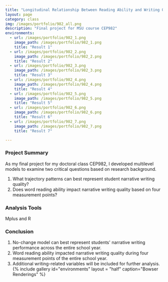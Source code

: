 ```yaml
---
title: "Longitudinal Relationship Between Reading Ability and Writing Quality"
layout: page
category: class
img: /images/portfolio/982_all.png
description: "Final project for MSU course CEP982"
environments:
  - url: /images/portfolio/982_1.png
    image_path: /images/portfolio/982_1.png
    title: "Result 1"
  - url: /images/portfolio/982_2.png
    image_path: /images/portfolio/982_2.png
    title: "Result 2"
  - url: /images/portfolio/982_3.png
    image_path: /images/portfolio/982_3.png
    title: "Result 3"
  - url: /images/portfolio/982_4.png
    image_path: /images/portfolio/982_4.png
    title: "Result 4"
  - url: /images/portfolio/982_5.png
    image_path: /images/portfolio/982_5.png
    title: "Result 5"
  - url: /images/portfolio/982_6.png
    image_path: /images/portfolio/982_6.png
    title: "Result 6"
  - url: /images/portfolio/982_7.png
    image_path: /images/portfolio/982_7.png
    title: "Result 7"

---
```


###  Project Summary
As my final project for my doctoral class CEP982, I developed multilevel models to examine two critical questions based on research background.
1. What trajectory patterns can best represent student narrative writing quality?
2. Does word reading ability impact narrative writing quality based on four measurement points?

### Analysis Tools
Mplus and R

### Conclusion
1. No-change model can best represent students' narrative writing performance across the entire school year.
2. Word reading ability impacted narrative writing quality during four measurement points of the entire school year.
3. Additional writing-related variables will be included for further analysis.
{% include gallery id="environments" layout = "half" caption="Bowser Renderings" %}
